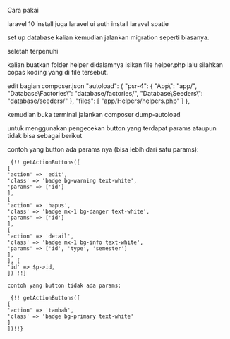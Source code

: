 Cara pakai 

laravel 10
install juga laravel ui auth
install laravel spatie 


set up database kalian 
kemudian jalankan migration seperti biasanya.

seletah terpenuhi

kalian buatkan folder helper didalamnya isikan file helper.php
lalu silahkan copas koding yang di file tersebut.


edit bagian composer.json
 "autoload": {
        "psr-4": {
            "App\\": "app/",
            "Database\\Factories\\": "database/factories/",
            "Database\\Seeders\\": "database/seeders/"
        },
        "files": [
            "app/Helpers/helpers.php"
         ]
    },


kemudian buka terminal jalankan composer  dump-autoload

untuk menggunakan pengecekan button yang terdapat params ataupun tidak bisa sebagai berikut

contoh yang button ada params nya (bisa lebih dari satu params):

     {!! getActionButtons([
    [
    'action' => 'edit',
    'class' => 'badge bg-warning text-white',
    'params' => ['id']
    ],
    [
    'action' => 'hapus',
    'class' => 'badge mx-1 bg-danger text-white',
    'params' => ['id']
    ],
    [
    'action' => 'detail',
    'class' => 'badge mx-1 bg-info text-white',
    'params' => ['id', 'type', 'semester']
    ],
    ], [
    'id' => $p->id,
    ]) !!}

    contoh yang button tidak ada params:
 
     {!! getActionButtons([
    [
    'action' => 'tambah',
    'class' => 'badge bg-primary text-white'
    ]
    ])!!}
